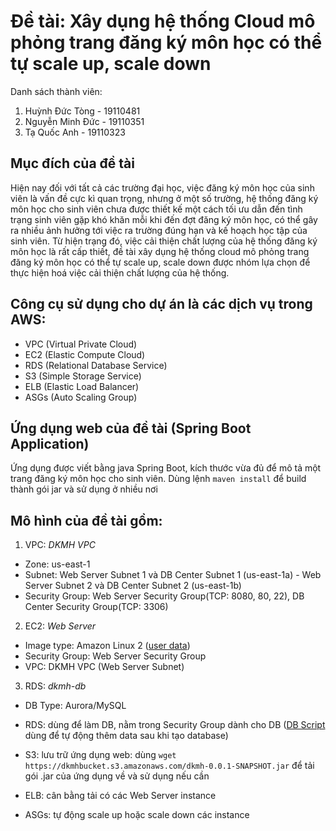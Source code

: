 # Đề tài: Xây dụng hệ thống Cloud mô phỏng trang đăng ký môn học có thể tự scale up, scale down
Danh sách thành viên:
1. Huỳnh Đức Tòng - 19110481
2. Nguyễn Minh Đức - 19110351
3. Tạ Quốc Anh - 19110323
## Mục đích của đề tài
Hiện nay đối với tất cả các trường đại học, việc đăng ký môn học của sinh viên là vấn đề cực kì quan trọng, nhưng ở một số trường, hệ thống đăng ký môn học cho sinh viên chưa được thiết kế một cách tối ưu dẫn đến tình trạng sinh viên gặp khó khăn mỗi khi đến đợt đăng ký môn học, có thể gây ra nhiều ảnh hưởng tới việc ra trường đúng hạn và kế hoạch học tập của sinh viên. Từ hiện trạng đó, việc cải thiện chất lượng của hệ thống đăng ký môn học là rất cấp thiết, đề tài xây dụng hệ thống cloud mô phỏng trang đăng ký môn học có thể tự scale up, scale down được nhóm lựa chọn để thực hiện hoá việc cải thiện chất lượng của hệ thống.
## Công cụ sử dụng cho dự án là các dịch vụ trong AWS:
* VPC (Virtual Private Cloud)
* EC2 (Elastic Compute Cloud)
* RDS (Relational Database Service)
* S3 (Simple Storage Service)
* ELB (Elastic Load Balancer)
* ASGs (Auto Scaling Group)
## Ứng dụng web của đề tài (Spring Boot Application)
Ứng dụng được viết bằng java Spring Boot, kích thước vừa đủ để mô tả một trang đăng ký môn học cho sinh viên.
Dùng lệnh `maven install` để build thành gói jar và sử dụng ở nhiều nơi
## Mô hình của đề tài gồm:
1. VPC: *DKMH VPC*
* Zone: us-east-1
* Subnet: Web Server Subnet 1 và DB Center Subnet 1 (us-east-1a) - Web Server Subnet 2 và DB Center Subnet 2 (us-east-1b)
* Security Group: Web Server Security Group(TCP: 8080, 80, 22), DB Center Security Group(TCP: 3306)
2. EC2: *Web Server*
* Image type: Amazon Linux 2 ([user data](https://textsaver.flap.tv/lists/4htz))
* Security Group: Web Server Security Group
* VPC: DKMH VPC (Web Server Subnet)
3. RDS: *dkmh-db*
* DB Type: Aurora/MySQL

* RDS: dùng để làm DB, nằm trong Security Group dành cho DB ([DB Script](https://textsaver.flap.tv/lists/4hu1) dùng để tự động thêm data sau khi tạo database)
* S3: lưu trữ ứng dụng web: dùng `wget https://dkmhbucket.s3.amazonaws.com/dkmh-0.0.1-SNAPSHOT.jar` để tải gói .jar của ứng dụng về và sử dụng nếu cần
* ELB: cân bằng tải có các Web Server instance
* ASGs: tự động scale up hoặc scale down các instance


